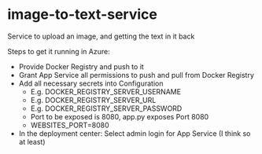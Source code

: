 # image-to-text-service
Service to upload an image, and getting the text in it back

Steps to get it running in Azure:
- Provide Docker Registry and push to it
- Grant App Service all permissions to push and pull from Docker Registry
- Add all necessary secrets into Configuration
    - E.g. DOCKER_REGISTRY_SERVER_USERNAME
    - E.g. DOCKER_REGISTRY_SERVER_URL
    - E.g. DOCKER_REGISTRY_SERVER_PASSWORD
    - Port to be exposed is 8080, app.py exposes Port 8080
    - WEBSITES_PORT=8080
- In the deployment center: Select admin login for App Service (I think so at least)
